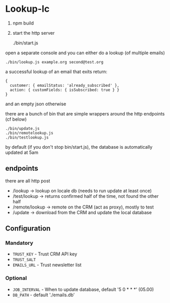 # Lookup-lc

1. npm build
2. start the http server 

    ./bin/start.js

open a separate console and  you can either do a lookup (of multiple emails)


    ./bin/lookup.js example.org second@test.org


a successful lookup of an email that exits return:

    {
      customer: { emailStatus: 'already_subscribed' },
      action: { customFields: { isSubscribed: true } }
    }

and an empty json otherwise

there are a bunch of bin that are simple wrappers around the http endpoints (cf below)

    ./bin/update.js
    ./bin/remotelookup.js
    ./bin/testlookup.js

by default (if you don't stop bin/start.js), the database is automatically updated at 5am


## endpoints

there are all http post

- /lookup -> lookup on locale db (needs to run update at least once)
- /test/lookup -> returns confirmed half of the time, not found the other half
- /remote/lookup -> remote on the CRM (act as proxy), mostly to test
- /update -> download from the CRM and update the local database

## Configuration

### Mandatory

- `TRUST_KEY` - Trust CRM API key
- `TRUST_SALT`
- `EMAILS_URL` - Trust newsletter list

### Optional

- `JOB_INTERVAL` - When to update database, default '5 0 \* \* \*' (05.00)
- `DB_PATH` - default './emails.db'
